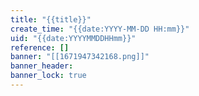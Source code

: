 ```yaml
---
title: "{{title}}"
create_time: "{{date:YYYY-MM-DD HH:mm}}"
uid: "{{date:YYYYMMDDHHmm}}"
reference: []
banner: "[[1671947342168.png]]"
banner_header: 
banner_lock: true
---
```

